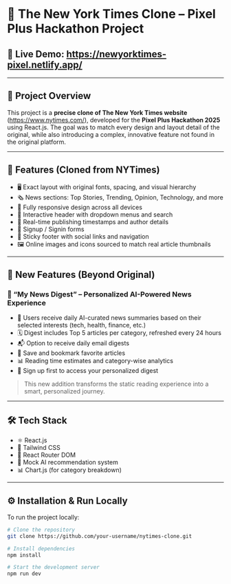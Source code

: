 # 📰 The New York Times Clone – Pixel Plus Hackathon Project

## 🔗 **Live Demo**: https://newyorktimes-pixel.netlify.app/

---

## 🧾 Project Overview

This project is a **precise clone of The New York Times website** (https://www.nytimes.com/), developed for the **Pixel Plus Hackathon 2025** using React.js. The goal was to match every design and layout detail of the original, while also introducing a complex, innovative feature not found in the original platform.

---

## 📌 Features (Cloned from NYTimes)

- 🖥️ Exact layout with original fonts, spacing, and visual hierarchy
- 🗞️ News sections: Top Stories, Trending, Opinion, Technology, and more
- 📲 Fully responsive design across all devices
- 📁 Interactive header with dropdown menus and search
- 📅 Real-time publishing timestamps and author details
- 🔐 Signup / Signin forms
- 🦶 Sticky footer with social links and navigation
- 🖼️ Online images and icons sourced to match real article thumbnails

---

## 🚀 New Features (Beyond Original)

### 🧠 “My News Digest” – Personalized AI-Powered News Experience

- 🧠 Users receive daily AI-curated news summaries based on their selected interests (tech, health, finance, etc.)
- 🗓️ Digest includes Top 5 articles per category, refreshed every 24 hours
- 📬 Option to receive daily email digests
- 🧾 Save and bookmark favorite articles
- 📊 Reading time estimates and category-wise analytics
- 🔐 Sign up first to access your personalized digest

> This new addition transforms the static reading experience into a smart, personalized journey.

---

## 🛠 Tech Stack

- ⚛️ React.js
- 💨 Tailwind CSS
- 🔗 React Router DOM
- 🧠 Mock AI recommendation system
- 📊 Chart.js (for category breakdown)

---

## ⚙️ Installation & Run Locally

To run the project locally:

```bash
# Clone the repository
git clone https://github.com/your-username/nytimes-clone.git

# Install dependencies
npm install

# Start the development server
npm run dev

